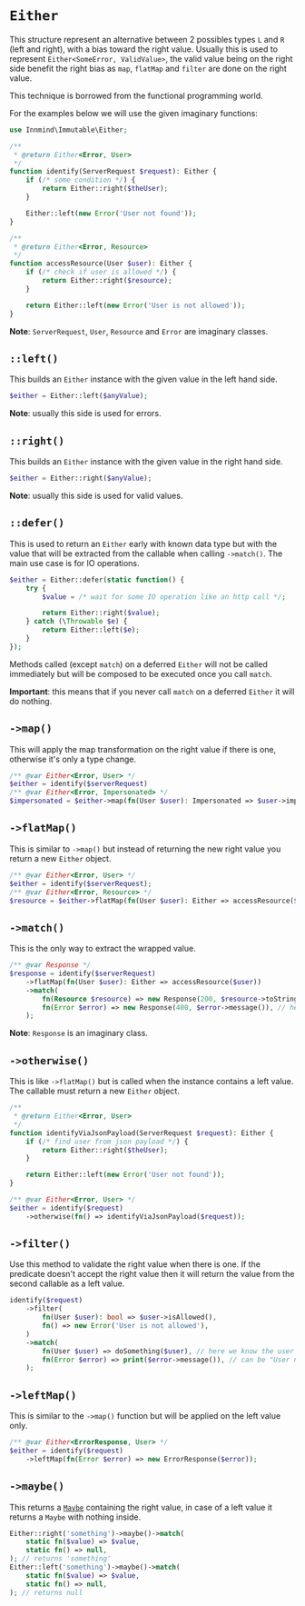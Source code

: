 # `Either`

This structure represent an alternative between 2 possibles types `L` and `R` (left and right), with a bias toward the right value. Usually this is used to represent `Either<SomeError, ValidValue>`, the valid value being on the right side benefit the right bias as `map`, `flatMap` and `filter` are done on the right value.

This technique is borrowed from the functional programming world.

For the examples below we will use the given imaginary functions:

```php
use Innmind\Immutable\Either;

/**
 * @return Either<Error, User>
 */
function identify(ServerRequest $request): Either {
    if (/* some condition */) {
        return Either::right($theUser);
    }

    Either::left(new Error('User not found'));
}

/**
 * @return Either<Error, Resource>
 */
function accessResource(User $user): Either {
    if (/* check if user is allowed */) {
        return Either::right($resource);
    }

    return Either::left(new Error('User is not allowed'));
}
```

**Note**: `ServerRequest`, `User`, `Resource` and `Error` are imaginary classes.

## `::left()`

This builds an `Either` instance with the given value in the left hand side.

```php
$either = Either::left($anyValue);
```

**Note**: usually this side is used for errors.

## `::right()`

This builds an `Either` instance with the given value in the right hand side.

```php
$either = Either::right($anyValue);
```

**Note**: usually this side is used for valid values.

## `::defer()`

This is used to return an `Either` early with known data type but with the value that will be extracted from the callable when calling `->match()`. The main use case is for IO operations.

```php
$either = Either::defer(static function() {
    try {
        $value = /* wait for some IO operation like an http call */;

        return Either::right($value);
    } catch (\Throwable $e) {
        return Either::left($e);
    }
});
```

Methods called (except `match`) on a deferred `Either` will not be called immediately but will be composed to be executed once you call `match`.

**Important**: this means that if you never call `match` on a deferred `Either` it will do nothing.

## `->map()`

This will apply the map transformation on the right value if there is one, otherwise it's only a type change.

```php
/** @var Either<Error, User> */
$either = identify($serverRequest)
/** @var Either<Error, Impersonated> */
$impersonated = $either->map(fn(User $user): Impersonated => $user->impersonateAdmin());
```

## `->flatMap()`

This is similar to `->map()` but instead of returning the new right value you return a new `Either` object.

```php
/** @var Either<Error, User> */
$either = identify($serverRequest);
/** @var Either<Error, Resource> */
$resource = $either->flatMap(fn(User $user): Either => accessResource($user));
```

## `->match()`

This is the only way to extract the wrapped value.

```php
/** @var Response */
$response = identify($serverRequest)
    ->flatMap(fn(User $user): Either => accessResource($user))
    ->match(
        fn(Resource $resource) => new Response(200, $resource->toString()),
        fn(Error $error) => new Response(400, $error->message()), // here the error can be from identify or from accessResource
    );
```

**Note**: `Response` is an imaginary class.

## `->otherwise()`

This is like `->flatMap()` but is called when the instance contains a left value. The callable must return a new `Either` object.

```php
/**
 * @return Either<Error, User>
 */
function identifyViaJsonPayload(ServerRequest $request): Either {
    if (/* find user from json payload */) {
        return Either::right($theUser);
    }

    return Either::left(new Error('User not found'));
}

/** @var Either<Error, User> */
$either = identify($request)
    ->otherwise(fn() => identifyViaJsonPayload($request));
```

## `->filter()`

Use this method to validate the right value when there is one. If the predicate doesn't accept the right value then it will return the value from the second callable as a left value.

```php
identify($request)
    ->filter(
        fn(User $user): bool => $user->isAllowed(),
        fn() => new Error('User is not allowed'),
    )
    ->match(
        fn(User $user) => doSomething($user), // here we know the user is allowed
        fn(Error $error) => print($error->message()), // can be "User not found" or "User is not allowed"
    );
```

## `->leftMap()`

This is similar to the `->map()` function but will be applied on the left value only.

```php
/** @var Either<ErrorResponse, User> */
$either = identify($request)
    ->leftMap(fn(Error $error) => new ErrorResponse($error));
```

## `->maybe()`

This returns a [`Maybe`](MAYBE.md) containing the right value, in case of a left value it returns a `Maybe` with nothing inside.

```php
Either::right('something')->maybe()->match(
    static fn($value) => $value,
    static fn() => null,
); // returns 'something'
Either::left('something')->maybe()->match(
    static fn($value) => $value,
    static fn() => null,
); // returns null
```
